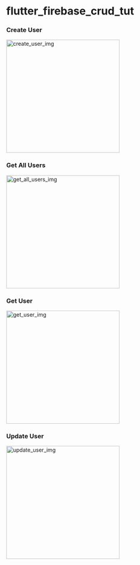 # flutter_firebase_crud_tut
 
<h3> Create User </h3>
<img alt="create_user_img" width="300" src="https://user-images.githubusercontent.com/88621342/201448568-57f6381d-8f2b-4594-a51b-1729d14d11fc.png" >

<h3> Get All Users </h3>
<img alt="get_all_users_img" width="300" src="https://user-images.githubusercontent.com/88621342/201448573-0c02c192-edf3-4bef-ba82-72045b9f8ad6.png" >

<h3> Get User </h3>
<img alt="get_user_img" width="300" src="https://user-images.githubusercontent.com/88621342/201448563-841e97b8-fd52-4279-8462-872fd0d4cc96.png" >

<h3> Update User </h3>
<img alt="update_user_img" width="300" src="https://user-images.githubusercontent.com/88621342/201448559-4316de30-bd57-4dca-ac14-9df62693eff6.png" >






